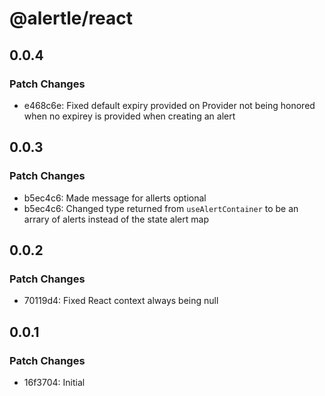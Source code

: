 # @alertle/react

## 0.0.4

### Patch Changes

- e468c6e: Fixed default expiry provided on Provider not being honored when no expirey is provided when creating an alert

## 0.0.3

### Patch Changes

- b5ec4c6: Made message for allerts optional
- b5ec4c6: Changed type returned from `useAlertContainer` to be an arrary of alerts instead of the state alert map

## 0.0.2

### Patch Changes

- 70119d4: Fixed React context always being null

## 0.0.1

### Patch Changes

- 16f3704: Initial
